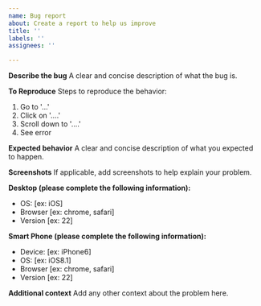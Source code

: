 ```yaml
---
name: Bug report
about: Create a report to help us improve
title: ''
labels: ''
assignees: ''

---
```


**Describe the bug**
A clear and concise description of what the bug is.

**To Reproduce**
Steps to reproduce the behavior:
1. Go to '...'
2. Click on '....'
3. Scroll down to '....'
4. See error

**Expected behavior**
A clear and concise description of what you expected to happen.

**Screenshots**
If applicable, add screenshots to help explain your problem.

**Desktop \(please complete the following information\):**
- OS: \[ex: iOS\]
- Browser \[ex: chrome, safari\]
- Version \[ex: 22\]

**Smart Phone \(please complete the following information\):**
- Device: \[ex: iPhone6\]
- OS: \[ex: iOS8.1\]
- Browser \[ex: chrome, safari\]
- Version \[ex: 22\]

**Additional context**
Add any other context about the problem here.
